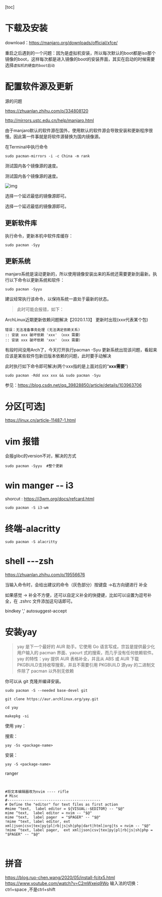 [toc]



# 下载及安装

download：https://manjaro.org/downloads/official/xfce/

重启之后遇到的一个问题：因为是虚拟机安装，所以每次默认的boot都是iso那个镜像的boot，这样每次都是进入镜像的boot的安装界面，其实在启动的时候需要选择`虚拟机的硬盘的boot启动`





# 配置软件源及更新

源的问题

https://zhuanlan.zhihu.com/p/334808120

http://mirrors.ustc.edu.cn/help/manjaro.html

由于manjaro默认的软件源在国外，使用默认的软件源会导致安装和更新程序很慢。因此第一件事就是将软件源替换为国内镜像源。

在Terminal中执行命令

```text
sudo pacman-mirrors -i -c China -m rank
```

测试国内各个镜像源的速度。

测试国内各个镜像源的速度。

![img](https://pic1.zhimg.com/80/v2-76bbdcb3c6369fa2e95c68b980e85984_1440w.jpg)

选择一个延迟最低的镜像源即可。



选择一个延迟最低的镜像源即可。

## 更新软件库

执行命令，更新本机中软件库缓存：

```text
sudo pacman -Syy
```

## 更新系统

manjaro系统是滚动更新的，所以使用镜像安装出来的系统还需要更新到最新。执行以下命令以更新系统和软件：

```text
sudo pacman -Syyu
```

建议经常执行该命令，以保持系统一直处于最新的状态。

> 此时可能会报错，如下：



ArchLinux近期更新依赖问题解决【2020.1.13】
更新时出现(xxx代表某个包)

```shell
错误：无法准备事务处理 (无法满足依赖关系)
:: 安装 xxx 破坏依赖 'xxx' （xxx 需要）
:: 安装 xxx 破坏依赖 'xxx' （xxx 需要）
```

有段时间没用Arch了，今天打开执行pacman -Syu 更新系统出现该问题，看起来应该是某些软件包新旧版本依赖的问题，此时要手动解决

此时执行如下命令即可解决(两个xxx指的是上面对应的“**xxx需要**”)

```shell
sudo pacman -Rdd xxx xxx && sudo pacman -Syu
```

参见：https://blog.csdn.net/qq_39828850/article/details/103963706





# 分区[可选]

https://linux.cn/article-11487-1.html





# vim 报错

会报glibc的version不对，解决的方式

````shell
sudo pacman -Syyu  #整个更新
````



# win manger -- i3

shorcut : https://i3wm.org/docs/refcard.html

```shell
sudo pacman -S i3-wm
```



# 终端-alacritty

```shell
sudo pacman -S alacritty
```





# shell ---zsh

https://zhuanlan.zhihu.com/p/19556676


当输入命令时，会给出建议的命令（灰色部分）按键盘 →右方向键进行 补全

如果感觉 → 补全不方便，还可以自定义补全的快捷键，比如可以设置为逗号补全，在 .zshrc 文件添加这句话即可。

bindkey ',' autosuggest-accept




# 安装yay

> yay 是下一个最好的 AUR 助手。它使用 Go 语言写成，宗旨是提供最少化用户输入的 pacman 界面、yaourt 式的搜索，而几乎没有任何依赖软件。yay 的特性：yay 提供 AUR 表格补全，并且从 ABS 或 AUR 下载 PKGBUILD支持收窄搜索，并且不需要引用 PKGBUILD 源yay 的二进制文件除了 pacman 以外别无依赖

你可以从 git 克隆并编译安装。

```text
sudo pacman -S --needed base-devel git

git clone https://aur.archlinux.org/yay.git

cd yay

makepkg -si

```

使用 yay：

搜索：

```text
yay -Ss <package-name>
```

安装：

```text
yay -S <package-name>
```


ranger 
```shell


#将文本编辑器改为nvim ---- rifle
# Misc
#-------------------------------------------
# Define the "editor" for text files as first action
#mime ^text,  label editor = ${VISUAL:-$EDITOR} -- "$@"
mime ^text,  label editor = nvim -- "$@"
mime ^text,  label pager  = "$PAGER" -- "$@"
!mime ^text, label editor, ext xml|json|csv|tex|py|pl|rb|js|sh|php|dart|html|org|ts = nvim -- "$@"
!mime ^text, label pager,  ext xml|json|csv|tex|py|pl|rb|js|sh|php = "$PAGER" -- "$@"



```



# 拼音
https://blog.ruo-chen.wang/2020/05/install-fcitx5.html
https://www.youtube.com/watch?v=C2mWxeiq9Wo
输入法的切换：ctrl+space ,不是ctrl+shift

